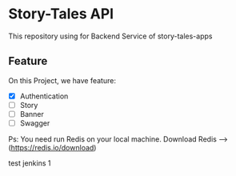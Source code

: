 # Story-Tales API

This repository using for Backend Service of story-tales-apps

## Feature

On this Project, we have feature:

- [x] Authentication
- [ ] Story
- [ ] Banner
- [ ] Swagger

Ps: You need run Redis on your local machine. Download Redis --> (https://redis.io/download)

test jenkins 1
